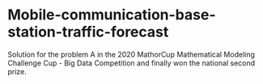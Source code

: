 # Mobile-communication-base-station-traffic-forecast
Solution for the problem A in the 2020 MathorCup Mathematical Modeling Challenge Cup - Big Data Competition and finally won the national second prize.
